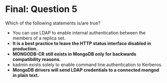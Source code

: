 # Final: Question 5

Which of the following statements is/are true?

- You can use LDAP to enable internal authentication between the members of a replica set.
- **It is a best practice to leave the HTTP status interface disabled in production.**
- **MONGODB-CR still exists in MongoDB only for backwards compatibility reasons.**
- kadmin exists solely to enable command line authentication to Kerberos.
- **MongoDB drivers will send LDAP credentials to a connected mongod in plain text.**
